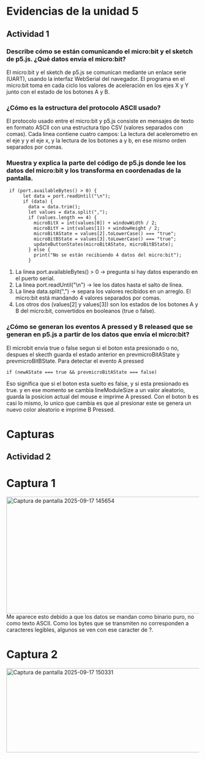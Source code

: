 
# Evidencias de la unidad 5

## Actividad 1
### Describe cómo se están comunicando el micro:bit y el sketch de p5.js. ¿Qué datos envía el micro:bit?
El micro:bit y el sketch de p5.js se comunican mediante un enlace serie (UART), usando la interfaz WebSerial del navegador. El programa en el micro:bit toma en cada ciclo los valores de aceleración en los ejes X y Y junto con el estado de los botones A y B.

### ¿Cómo es la estructura del protocolo ASCII usado?
El protocolo usado entre el micro:bit y p5.js consiste en mensajes de texto en formato ASCII con una estructura tipo CSV (valores separados con comas). Cada linea contiene cuatro campos: La lectura del acelerometro en el eje y y el eje x, y la lectura de los botones a y b, en ese mismo orden separados por comas. 

### Muestra y explica la parte del código de p5.js donde lee los datos del micro:bit y los transforma en coordenadas de la pantalla.

```
 if (port.availableBytes() > 0) {
      let data = port.readUntil("\n");
      if (data) {
        data = data.trim();
        let values = data.split(",");
        if (values.length == 4) {
          microBitX = int(values[0]) + windowWidth / 2;
          microBitY = int(values[1]) + windowHeight / 2;
          microBitAState = values[2].toLowerCase() === "true";
          microBitBState = values[3].toLowerCase() === "true";
          updateButtonStates(microBitAState, microBitBState);
        } else {
          print("No se están recibiendo 4 datos del micro:bit");
        }
```

1. La linea port.availableBytes() > 0 → pregunta si hay datos esperando en el puerto serial.
2. La linea port.readUntil("\n") → lee los datos hasta el salto de línea.
3. La linea data.split(",") → separa los valores recibidos en un arreglo. El micro:bit está mandando 4 valores separados por comas.
4. Los otros dos (values[2] y values[3]) son los estados de los botones A y B del micro:bit, convertidos en booleanos (true o false).

### ¿Cómo se generan los eventos A pressed y B released que se generan en p5.js a partir de los datos que envía el micro:bit?

El microbit envia true o false segun si el boton esta presionado o no, despues el skecth guarda el estado anterior en prevmicroBitAState y prevmicroBitBState.
Para detectar el evento A pressed 
```
if (newAState === true && prevmicroBitAState === false)
```
Eso significa que si el boton esta suelto es false, y si esta presionado es true. y en ese momento se cambia lineModuleSize a un valor aleatorio, guarda la posicion actual del mouse e imprime A pressed. 
Con el boton b es casi lo mismo, lo unico que cambia es que al presionar este se genera un nuevo color aleatorio e imprime B Pressed.

# Capturas

## Actividad 2
# Captura 1
<img width="1287" height="305" alt="Captura de pantalla 2025-09-17 145654" src="https://github.com/user-attachments/assets/fae0e7b9-4be4-4784-acb3-ad82d9876b00" />
Me aparece esto debido a que los datos se mandan como binario puro, no como texto ASCII. Como los bytes que se transmiten no corresponden a caracteres legibles, algunos se ven con ese caracter de ?.

# Captura 2 
<img width="1330" height="220" alt="Captura de pantalla 2025-09-17 150331" src="https://github.com/user-attachments/assets/6812d267-0d34-4630-88bb-974b6937633a" />












